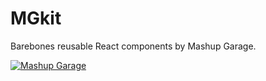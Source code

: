 # MGkit
Barebones reusable React components by Mashup Garage.

[![Mashup Garage](https://circleci.com/gh/mashupgarage/mgkit.svg?style=svg)](https://app.circleci.com/pipelines/github/mashupgarage/mgkit)